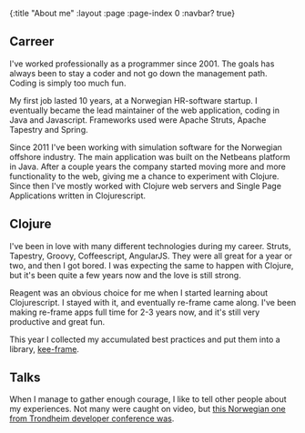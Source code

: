 {:title "About me"
 :layout :page
 :page-index 0
 :navbar? true}

## Carreer
I've worked professionally as a programmer since 2001. The goals has always been to stay a coder and not go down the management path. Coding is simply too much fun.

My first job lasted 10 years, at a Norwegian HR-software startup. I eventually became the lead maintainer of the web application,
coding in Java and Javascript. Frameworks used were Apache Struts, Apache Tapestry and Spring.

Since 2011 I've been working with simulation software for the Norwegian offshore industry. The main application was built on the
Netbeans platform in Java. After a couple years the company started moving more and more functionality to the web, giving me a chance to experiment
with Clojure. Since then I've mostly worked with Clojure web servers and Single Page Applications written in Clojurescript.

## Clojure
I've been in love with many different technologies during my career. Struts, Tapestry, Groovy, Coffeescript, AngularJS.
They were all great for a year or two, and then I got bored. I was expecting the same to happen with Clojure, 
but it's been quite a few years now and the love is still strong.

Reagent was an obvious choice for me when I started learning about Clojurescript. I stayed with it, and eventually re-frame came
along. I've been making re-frame apps full time for 2-3 years now, and it's still very productive and great fun.

This year I collected my accumulated best practices and put them into a library, [kee-frame](https://github.com/ingesolvoll/kee-frame).

## Talks
When I manage to gather enough courage, I like to tell other people about my experiences. Not many were caught on video, but
[this Norwegian one from Trondheim developer conference was](https://vimeo.com/146478440).